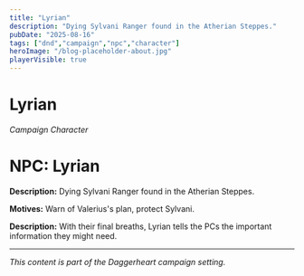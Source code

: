 ```yaml
---
title: "Lyrian"
description: "Dying Sylvani Ranger found in the Atherian Steppes."
pubDate: "2025-08-16"
tags: ["dnd","campaign","npc","character"]
heroImage: "/blog-placeholder-about.jpg"
playerVisible: true
---
```



# Lyrian
*Campaign Character*

# NPC: Lyrian

**Description:** Dying Sylvani Ranger found in the Atherian Steppes.

**Motives:** Warn of Valerius's plan, protect Sylvani.

**Description:**
With their final breaths, Lyrian tells the PCs the important information they might need.

---

*This content is part of the Daggerheart campaign setting.*